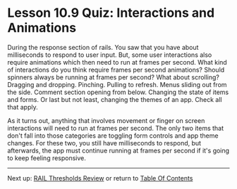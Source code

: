 # Lesson 10.9 Quiz: Interactions and Animations

During the response section of rails. You saw that you have about milliseconds to respond to user input. But, some user interactions also require animations which then need to run at frames per second. What kind of interactions do you think require frames per second animations? Should spinners always be running at frames per second? What about scrolling? Dragging and dropping. Pinching. Pulling to refresh. Menus sliding out from the side. Comment section opening from below. Changing the state of items and forms. Or last but not least, changing the themes of an app. Check all that apply.

As it turns out, anything that involves movement or finger on screen interactions will need to run at frames per second. The only two items that don't fall into those categories are toggling form controls and app theme changes. For these two, you still have milliseconds to respond, but afterwards, the app must continue running at frames per second if it's going to keep feeling responsive.

- - -
Next up: [RAIL Thresholds Review](ND024_Part4_Lesson10_10.md) or return to [Table Of Contents](./ND024_TableOfContents.md)
